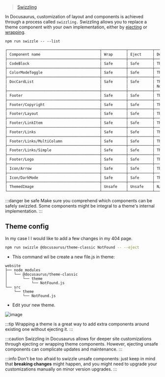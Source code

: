 
> [Swizzling](https://docusaurus.io/docs/swizzling)

In Docusaurus, customization of layout and components is achieved through a process called `swizzling.` Swizzling allows you to replace a theme component with your own implementation, either by [ejecting](https://docusaurus.io/docs/swizzling#ejecting ) or [wrapping](https://docusaurus.io/docs/swizzling#wrapping).

```
npm run swizzle -- --list
```

```markdown title='Components available for swizzle in @docusaurus/theme-classic'
┌──────────────────────────────────────────┬───────────┬───────────┬──────────────────────────────────────────────────────────────────────────────────────────────────────────────────────────────────┐
│ Component name                           │ Wrap      │ Eject     │ Description                                                                                                                      │
├──────────────────────────────────────────┼───────────┼───────────┼──────────────────────────────────────────────────────────────────────────────────────────────────────────────────────────────────┤
│ CodeBlock                                │ Safe      │ Safe      │ The component used to render multi-line code blocks, generally used in Markdown files.                                           │
├──────────────────────────────────────────┼───────────┼───────────┼──────────────────────────────────────────────────────────────────────────────────────────────────────────────────────────────────┤
│ ColorModeToggle                          │ Safe      │ Safe      │ The color mode toggle to switch between light and dark mode.                                                                     │
├──────────────────────────────────────────┼───────────┼───────────┼──────────────────────────────────────────────────────────────────────────────────────────────────────────────────────────────────┤
│ DocCardList                              │ Safe      │ Safe      │ The component responsible for rendering a list of sidebar items cards.                                                           │
│                                          │           │           │ Notable used on the category generated-index pages.                                                                              │
├──────────────────────────────────────────┼───────────┼───────────┼──────────────────────────────────────────────────────────────────────────────────────────────────────────────────────────────────┤
│ Footer                                   │ Safe      │ Safe      │ The footer component of you site's layout                                                                                        │
├──────────────────────────────────────────┼───────────┼───────────┼──────────────────────────────────────────────────────────────────────────────────────────────────────────────────────────────────┤
│ Footer/Copyright                         │ Safe      │ Safe      │ The footer copyright                                                                                                             │
├──────────────────────────────────────────┼───────────┼───────────┼──────────────────────────────────────────────────────────────────────────────────────────────────────────────────────────────────┤
│ Footer/Layout                            │ Safe      │ Safe      │ The footer main layout component                                                                                                 │
├──────────────────────────────────────────┼───────────┼───────────┼──────────────────────────────────────────────────────────────────────────────────────────────────────────────────────────────────┤
│ Footer/LinkItem                          │ Safe      │ Safe      │ The footer link item component                                                                                                   │
├──────────────────────────────────────────┼───────────┼───────────┼──────────────────────────────────────────────────────────────────────────────────────────────────────────────────────────────────┤
│ Footer/Links                             │ Safe      │ Safe      │ The footer component rendering the footer links                                                                                  │
├──────────────────────────────────────────┼───────────┼───────────┼──────────────────────────────────────────────────────────────────────────────────────────────────────────────────────────────────┤
│ Footer/Links/MultiColumn                 │ Safe      │ Safe      │ The footer component rendering the footer links with a multi-column layout                                                       │
├──────────────────────────────────────────┼───────────┼───────────┼──────────────────────────────────────────────────────────────────────────────────────────────────────────────────────────────────┤
│ Footer/Links/Simple                      │ Safe      │ Safe      │ The footer component rendering the footer links with a simple layout (single row)                                                │
├──────────────────────────────────────────┼───────────┼───────────┼──────────────────────────────────────────────────────────────────────────────────────────────────────────────────────────────────┤
│ Footer/Logo                              │ Safe      │ Safe      │ The footer logo                                                                                                                  │
├──────────────────────────────────────────┼───────────┼───────────┼──────────────────────────────────────────────────────────────────────────────────────────────────────────────────────────────────┤
│ Icon/Arrow                               │ Safe      │ Safe      │ The arrow icon component                                                                                                         │
├──────────────────────────────────────────┼───────────┼───────────┼──────────────────────────────────────────────────────────────────────────────────────────────────────────────────────────────────┤
│ Icon/DarkMode                            │ Safe      │ Safe      │ The dark mode icon component.                                                                                                    │
├──────────────────────────────────────────┼───────────┼───────────┼──────────────────────────────────────────────────────────────────────────────────────────────────────────────────────────────────┤
│ ThemedImage                              │ Unsafe    │ Unsafe    │ N/A                                                                                                                              │
└──────────────────────────────────────────┴───────────┴───────────┴──────────────────────────────────────────────────────────────────────────────────────────────────────────────────────────────────┘
```
:::danger be safe
Make sure you comprehend which components can be safely swizzled. Some components might be integral to a theme's internal implementation.
:::

## Theme config

In my case I I would like to add a few changes in my 404 page. 

```bash 
npm run swizzle @docusaurus/theme-classic NotFound -- --eject
```

- This command wil be create a new file.js in theme:
```
website
├── node_modules
│   └── @docusaurus/theme-classic
│       └── theme
│           └── NotFound.js
└── src
    └── theme
        └── NotFound.js
```
- Edit your new theme.

![image](https://gitlab.com/fernandogprieto/fgp-website/-/raw/main/static/img/projects/docusaurus/swizzling.png)

:::tip
Wrapping a theme is a great way to add extra components around existing one without ejecting it.
:::

:::caution
Swizzling in Docusaurus allows for deeper site customizations through ejecting or wrapping theme components. However, ejecting unsafe components can complicate updates and maintenance.
:::

:::info
Don't be too afraid to swizzle unsafe components: just keep in mind that **breaking changes** might happen, and you might need to upgrade your customizations manually on minor version upgrades.
:::